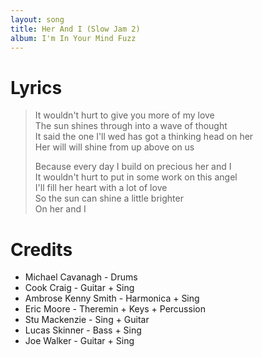 ```yaml
---
layout: song
title: Her And I (Slow Jam 2)
album: I'm In Your Mind Fuzz
---
```


# Lyrics

> It wouldn't hurt to give you more of my love  
> The sun shines through into a wave of thought  
> It said the one I'll wed has got a thinking head on her  
> Her will will shine from up above on us  
>  
> Because every day I build on precious her and I  
> It wouldn't hurt to put in some work on this angel  
> I'll fill her heart with a lot of love  
> So the sun can shine a little brighter  
> On her and I  

# Credits

* Michael Cavanagh - Drums  
* Cook Craig - Guitar + Sing  
* Ambrose Kenny Smith - Harmonica + Sing  
* Eric Moore - Theremin + Keys + Percussion  
* Stu Mackenzie - Sing + Guitar  
* Lucas Skinner - Bass + Sing  
* Joe Walker - Guitar + Sing  
